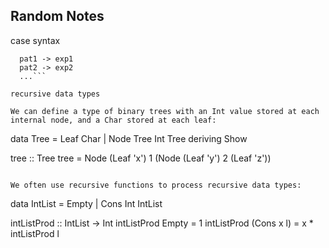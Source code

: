 ## Random Notes
case syntax

```case exp of
  pat1 -> exp1
  pat2 -> exp2
  ...```

recursive data types

We can define a type of binary trees with an Int value stored at each internal node, and a Char stored at each leaf:

```

data Tree = Leaf Char
          | Node Tree Int Tree
  deriving Show

tree :: Tree
tree = Node (Leaf 'x') 1 (Node (Leaf 'y') 2 (Leaf 'z'))

```

We often use recursive functions to process recursive data types:

```

data IntList = Empty | Cons Int IntList

intListProd :: IntList -> Int
intListProd Empty      = 1
intListProd (Cons x l) = x * intListProd l
```
